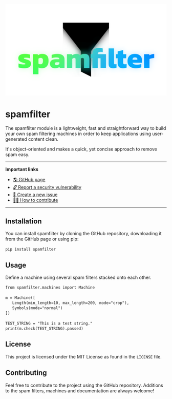 ![Spamfilter Logo](https://raw.githubusercontent.com/mags0ft/spamfilter/master/docs/assets/icon.png)

# spamfilter
The spamfilter module is a lightweight, fast and straightforward way to build your own spam filtering machines in order to keep applications using user-generated content clean.

It's object-oriented and makes a quick, yet concise approach to remove spam easy.

---
**Important links**
 - [🌎 GitHub page](https://mags0ft.github.io/spamfilter/)
 - [🔓 Report a security vulnerability](https://github.com/mags0ft/spamfilter/security/advisories/new)
 - [🚩 Create a new issue](https://github.com/mags0ft/spamfilter/issues/new/choose)
 - [👩‍💻 How to contribute](./CONTRIBUTING.md)
---

## Installation
You can install spamfilter by cloning the GitHub repository, downloading it from the GitHub page or using pip:

`pip install spamfilter`

## Usage
Define a machine using several spam filters stacked onto each other.

```from spamfilter.filters import Length, Symbols
from spamfilter.machines import Machine

m = Machine([
   Length(min_length=10, max_length=200, mode="crop"),
   Symbols(mode="normal")
])

TEST_STRING = "This is a test string."
print(m.check(TEST_STRING).passed)
```

## License
This project is licensed under the MIT License as found in the `LICENSE` file.

## Contributing
Feel free to contribute to the project using the GitHub repository. Additions to the spam filters, machines and documentation are always welcome!